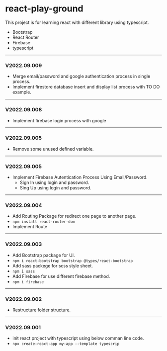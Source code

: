 # react-play-ground

This project is for learning react with different library using typescript.
  
  - Bootstrap
  - React Router
  - Firebase
  - typescript

---

### V2022.09.009

  - Merge email/password and google authentication process in single process.
  - Implement firestore database insert and display list process with TO DO example.

---

### V2022.09.008

  - Implement firebase login process with google

---

### V2022.09.005

  - Remove some unused defined variable.

---

### V2022.09.005

  - Implement Firebase Autentication Process Using Email/Password.
    - Sign In using login and password.
    - Sing Up using login and password.

---

### V2022.09.004

  - Add Routing Package for redirect one page to another page.
  - ```npm install react-router-dom```
  - Implement Route

---

### V2022.09.003

  - Add Bootstrap package for UI.
  - ```npm i react-bootstrap bootstrap @types/react-bootstrap```
  - Add sass packege for scss style sheet.
  - ```npm i sass```
  - Add Firebase for use different firebase method.
  - ```npm i firebase```

---

### V2022.09.002

  - Restructure folder structure.

---

### V2022.09.001

  - init react project with typescript using below comman line code.
  - ```npx create-react-app my-app --template typescrip```
